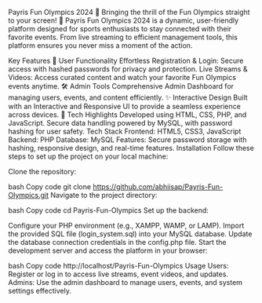 Payris Fun Olympics 2024 🌟 Bringing the thrill of the Fun Olympics straight to your screen! 🌟 Payris Fun Olympics 2024 is a dynamic, user-friendly platform designed for sports enthusiasts to stay connected with their favorite events. From live streaming to efficient management tools, this platform ensures you never miss a moment of the action.

Key Features 🏅 User Functionality Effortless Registration & Login: Secure access with hashed passwords for privacy and protection. Live Streams & Videos: Access curated content and watch your favorite Fun Olympics events anytime. 🛠️ Admin Tools Comprehensive Admin Dashboard for managing users, events, and content efficiently. ✨ Interactive Design Built with an Interactive and Responsive UI to provide a seamless experience across devices. 🔐 Tech Highlights Developed using HTML, CSS, PHP, and JavaScript. Secure data handling powered by MySQL, with password hashing for user safety. Tech Stack Frontend: HTML5, CSS3, JavaScript Backend: PHP Database: MySQL Features: Secure password storage with hashing, responsive design, and real-time features. Installation Follow these steps to set up the project on your local machine:

Clone the repository:

bash Copy code git clone https://github.com/abhiisap/Payris-Fun-Olympics.git Navigate to the project directory:

bash Copy code cd Payris-Fun-Olympics Set up the backend:

Configure your PHP environment (e.g., XAMPP, WAMP, or LAMP). Import the provided SQL file (login_system.sql) into your MySQL database. Update the database connection credentials in the config.php file. Start the development server and access the platform in your browser:

bash Copy code http://localhost/Payris-Fun-Olympics Usage Users: Register or log in to access live streams, event videos, and updates. Admins: Use the admin dashboard to manage users, events, and system settings effectively.
